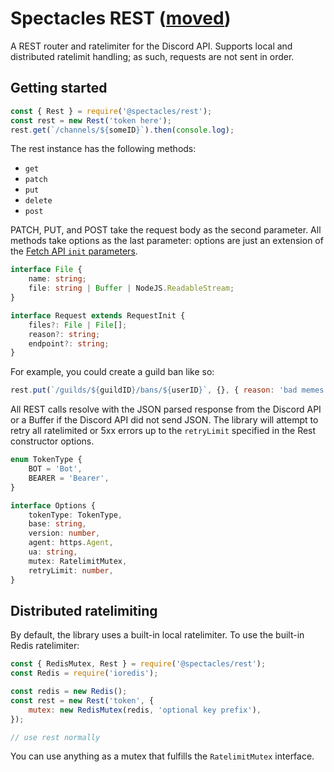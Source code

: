 # Spectacles REST ([moved](https://github.com/spec-tacles/spectacles.js))

A REST router and ratelimiter for the Discord API. Supports local and distributed ratelimit handling; as such, requests are not sent in order.

## Getting started

```js
const { Rest } = require('@spectacles/rest');
const rest = new Rest('token here');
rest.get(`/channels/${someID}`).then(console.log);
```

The rest instance has the following methods:

- `get`
- `patch`
- `put`
- `delete`
- `post`

PATCH, PUT, and POST take the request body as the second parameter. All methods take options as the last parameter: options are just an extension of the [Fetch API `init` parameters](https://developer.mozilla.org/en-US/docs/Web/API/WindowOrWorkerGlobalScope/fetch#Parameters).

```ts
interface File {
	name: string;
	file: string | Buffer | NodeJS.ReadableStream;
}

interface Request extends RequestInit {
	files?: File | File[];
	reason?: string;
	endpoint?: string;
}
```

For example, you could create a guild ban like so:

```js
rest.put(`/guilds/${guildID}/bans/${userID}`, {}, { reason: 'bad memes' });
```

All REST calls resolve with the JSON parsed response from the Discord API or a Buffer if the Discord API did not send JSON. The library will attempt to retry all ratelimited or 5xx errors up to the `retryLimit` specified in the Rest constructor options.

```ts
enum TokenType {
	BOT = 'Bot',
	BEARER = 'Bearer',
}

interface Options {
	tokenType: TokenType,
	base: string,
	version: number,
	agent: https.Agent,
	ua: string,
	mutex: RatelimitMutex,
	retryLimit: number,
}
```

## Distributed ratelimiting

By default, the library uses a built-in local ratelimiter. To use the built-in Redis ratelimiter:

```js
const { RedisMutex, Rest } = require('@spectacles/rest');
const Redis = require('ioredis');

const redis = new Redis();
const rest = new Rest('token', {
	mutex: new RedisMutex(redis, 'optional key prefix'),
});

// use rest normally
```

You can use anything as a mutex that fulfills the `RatelimitMutex` interface.
